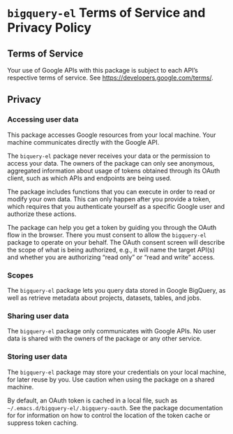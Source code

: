 # `bigquery-el` Terms of Service and Privacy Policy

## Terms of Service

Your use of Google APIs with this package is subject to each API’s respective terms of service. See https://developers.google.com/terms/.

## Privacy

### Accessing user data

This package accesses Google resources from your local machine. Your machine communicates directly with the Google API.

The `biquery-el` package never receives your data or the permission to access your data. The owners of the package can only see anonymous, aggregated information about usage of tokens obtained through its OAuth client, such as which APIs and endpoints are being used.

The package includes functions that you can execute in order to read or modify your own data. This can only happen after you provide a token, which requires that you authenticate yourself as a specific Google user and authorize these actions.

The package can help you get a token by guiding you through the OAuth flow in the browser. There you must consent to allow the `bigquery-el` package to operate on your behalf. The OAuth consent screen will describe the scope of what is being authorized, e.g., it will name the target API(s) and whether you are authorizing “read only” or “read and write” access.


### Scopes

The `bigquery-el` package lets you query data stored in Google BigQuery, as well as retrieve metadata about projects, datasets, tables, and jobs.
   
   
### Sharing user data

The `bigquery-el` package only communicates with Google APIs. No user data is shared with the owners of the package or any other service.

### Storing user data

The `bigquery-el` package may store your credentials on your local machine, for later reuse by you. Use caution when using the package on a shared machine.

By default, an OAuth token is cached in a local file, such as `~/.emacs.d/bigquery-el/.bigquery-oauth`. See the package documentation for for information on how to control the location of the token cache or suppress token caching.

